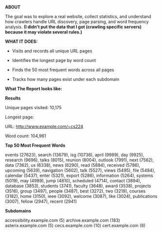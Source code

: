 **ABOUT**

The goal was to explore a real website, collect statistics, and understand how crawlers handle URL discovery, page parsing, and word frequency analysis. **(I didn't put the data that I got (crawling specific servers) because it may violate several rules.)**

**WHAT IT DOES:**

* Visits and records all unique URL pages

* Identifies the longest page by word count


* Finds the 50 most frequent words across all pages


* Tracks how many pages exist under each subdomain


**What The Report looks like:**

**Results**

Unique pages visited: 10,175

Longest page:

URL: http://www.example.com/~cs224

Word count: 104,961


**Top 50 Most Frequent Words**

events (27623), search (13679), isg (10738), april (9989), day (9925),
research (9696), talks (8015), reunion (8004), outlook (7991), next (7562),
data (7362), us (6338), news (6290), read (5884), received (5786),
upcoming (5639), navigation (5602), talk (5527), views (5495), file (5484),
calendar (5437), enter (5321), export (5286), information (5264),
systems (5019), may (4989), jump (4810), scheduled (4714),
contact (3894), database (3853), students (3741), faculty (3648),
award (3538), projects (3516), group (3497), people (3487),
best (3272), two (3219), courses (3182), home (3150), ieee (3092),
welcome (3087), like (3024), publications (3007), fellow (2947),
recent (2941)


**Subdomains**

accessibility.example.com (5)
archive.example.com (183)
asterix.example.com (5)
cecs.example.com (10)
cert.example.com (8)



